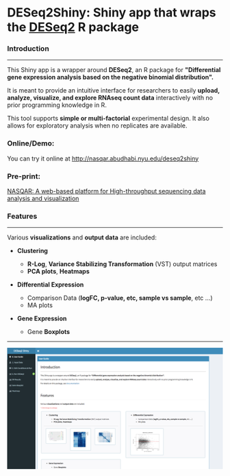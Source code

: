 # DESeq2Shiny: Shiny app that wraps the <a href="https://bioconductor.org/packages/release/bioc/html/DESeq2.html" target="_blank">DESeq2</a> R package

### Introduction
---


This Shiny app is a wrapper around **DESeq2**, an R package for **"Differential gene expression analysis based on the negative binomial distribution".**

It is meant to provide an intuitive interface for researchers to easily **upload, analyze, visualize, and explore RNAseq count data** interactively with no prior programming knowledge in R.

This tool supports **simple or multi-factorial** experimental design. It also allows for exploratory analysis when no replicates are available.

### Online/Demo:
You can try it online at http://nasqar.abudhabi.nyu.edu/deseq2shiny

### Pre-print:
[NASQAR: A web-based platform for High-throughput sequencing data analysis and visualization](https://doi.org/10.1101/709980)

### Features
---
Various **visualizations** and **output data** are included:

*   **Clustering**

    *   **R-Log**, **Variance Stabilizing Transformation** (VST) output matrices
    *   **PCA plots**, **Heatmaps**

*   **Differential Expression**

    *   Comparison Data (**logFC, p-value, etc, sample vs sample**, etc …)
    *   MA plots

*   **Gene Expression**

    *   Gene **Boxplots**
      
      
---
![alt text](screenshotdeseq2.png "Input Data")
